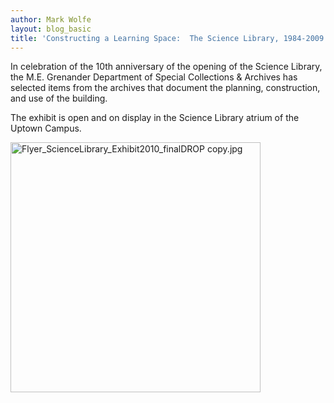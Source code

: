 ```yaml
---
author: Mark Wolfe
layout: blog_basic
title: 'Constructing a Learning Space:  The Science Library, 1984-2009'
---
```

<div class="entry-body">
<p>In celebration of the 10th anniversary of the opening of the Science Library, the M.E. Grenander Department of Special Collections &amp; Archives has selected items from the archives that document the planning, construction, and use of the building. </p>
<p>The exhibit is open and on display in the Science Library atrium of the Uptown Campus. </p>
<p><img alt="Flyer_ScienceLibrary_Exhibit2010_finalDROP copy.jpg" height="400" src="{{ site.url }}/posts-img/Flyer_ScienceLibrary_Exhibit2010_finalDROP%20copy.jpg" width="400"/></p>
<p></p>
<p><br/>
</p>
</div>